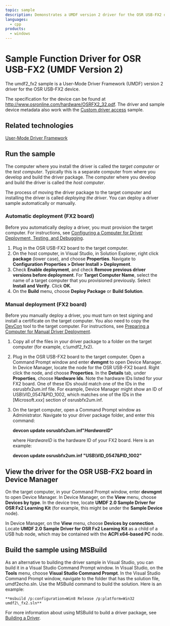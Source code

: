 ```yaml
---
topic: sample
description: Demonstrates a UMDF version 2 driver for the OSR USB-FX2 device.
languages:
  - cpp
products:
  - windows
---
```


<!---
    name: Sample Function Driver for OSR USB-FX2 (UMDF Version 2)
    platform: UMDF2
    language: cpp
    category: USB
    description: Demonstrates a UMDF version 2 driver for the OSR USB-FX2 device.
    samplefwlink: http://go.microsoft.com/fwlink/p/?LinkId=618003
--->

# Sample Function Driver for OSR USB-FX2 (UMDF Version 2)

The umdf2\_fx2 sample is a User-Mode Driver Framework (UMDF) version 2 driver for the OSR USB-FX2 device.

The specification for the device can be found at <http://www.osronline.com/hardware/OSRFX2_32.pdf>. The driver and sample device metadata also work with the [Custom driver access](http://go.microsoft.com/fwlink/p/?LinkID=248288) sample.

## Related technologies

[User-Mode Driver Framework](http://msdn.microsoft.com/en-us/library/windows/hardware/ff560456)

## Run the sample

The computer where you install the driver is called the *target computer* or the *test computer*. Typically this is a separate computer from where you develop and build the driver package. The computer where you develop and build the driver is called the *host computer*.

The process of moving the driver package to the target computer and installing the driver is called *deploying the driver*. You can deploy a driver sample automatically or manually.

### Automatic deployment (FX2 board)

Before you automatically deploy a driver, you must provision the target computer. For instructions, see [Configuring a Computer for Driver Deployment, Testing, and Debugging](http://msdn.microsoft.com/en-us/library/windows/hardware/).

1. Plug in the OSR USB-FX2 board to the target computer.
1. On the host computer, in Visual Studio, in Solution Explorer, right click **package** (lower case), and choose **Properties**. Navigate to **Configuration Properties \> Driver Install \> Deployment**.
1. Check **Enable deployment**, and check **Remove previous driver versions before deployment**. For **Target Computer Name**, select the name of a target computer that you provisioned previously. Select **Install and Verify**. Click **OK**.
1. On the **Build** menu, choose **Deploy Package** or **Build Solution**.

### Manual deployment (FX2 board)

Before you manually deploy a driver, you must turn on test signing and install a certificate on the target computer. You also need to copy the [DevCon](http://msdn.microsoft.com/en-us/library/windows/hardware/ff544707) tool to the target computer. For instructions, see [Preparing a Computer for Manual Driver Deployment](https://docs.microsoft.com/en-us/windows-hardware/drivers/develop/preparing-a-computer-for-manual-driver-deployment).

1. Copy all of the files in your driver package to a folder on the target computer (for example, c:\\umdf2\_fx2).
1. Plug in the OSR USB-FX2 board to the target computer. Open a Command Prompt window and enter **dvmgmt** to open Device Manager. In Device Manager, locate the node for the OSR USB-FX2 board. Right click the node, and choose **Properties**. In the **Details** tab, under **Properties**, choose **Hardware Ids**. Note the hardware IDs listed for your FX2 board. One of these IDs should match one of the IDs in the osrusbfx2um.inf file. For example, Device Manager might show an ID of USB\\VID\_0547&PID\_1002, which matches one of the IDs in the [Microsoft.*xxx*] section of osrusbfx2um.inf.
1. On the target computer, open a Command Prompt window as Administrator. Navigate to your driver package folder, and enter this command:

    **devcon update osrusbfx2um.inf"***HardwareID***"**

    where *HardwareID* is the hardware ID of your FX2 board. Here is an example:

    **devcon update osrusbfx2um.inf "USB\\VID\_0547&PID\_1002"**

## View the driver for the OSR USB-FX2 board in Device Manager

On the target computer, in your Command Prompt window, enter **devmgmt** to open Device Manager. In Device Manager, on the **View** menu, choose **Devices by type**. In the device tree, locate **UMDF 2.0 Sample Driver for OSR Fx2 Learning Kit** (for example, this might be under the **Sample Device** node).

In Device Manager, on the **View** menu, choose **Devices by connection**. Locate **UMDF 2.0 Sample Driver for OSR Fx2 Learning Kit** as a child of a USB hub node, which may be contained with the **ACPI x64-based PC** node.

## Build the sample using MSBuild

As an alternative to building the driver sample in Visual Studio, you can build it in a Visual Studio Command Prompt window. In Visual Studio, on the **Tools** menu, choose **Visual Studio Command Prompt**. In the Visual Studio Command Prompt window, navigate to the folder that has the solution file, umdf2echo.sln. Use the MSBuild command to build the solution. Here is an example:

    **msbuild /p:configuration=Win8 Release /p:platform=Win32 umdf2\_fx2.sln**

For more information about using MSBuild to build a driver package, see [Building a Driver](http://msdn.microsoft.com/en-us/library/windows/hardware/ff554644).
